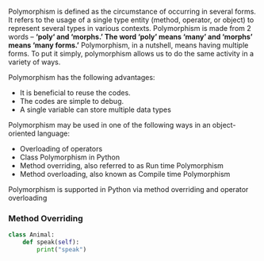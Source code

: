 Polymorphism is defined as the circumstance of occurring in several forms. It refers to the usage of a single type entity (method, operator, or object) to represent several types in various contexts. Polymorphism is made from 2 words – **‘poly‘ and ‘morphs.’ The word ‘poly’ means ‘many’ and ‘morphs’ means ‘many forms.’** Polymorphism, in a nutshell, means having multiple forms. To put it simply, polymorphism allows us to do the same activity in a variety of ways.

Polymorphism has the following advantages:  

- It is beneficial to reuse the codes.
- The codes are simple to debug.
- A single variable can store multiple data types

Polymorphism may be used in one of the following ways in an object-oriented language:  

- Overloading of operators
- Class Polymorphism in Python
- Method overriding, also referred to as Run time Polymorphism
- Method overloading, also known as Compile time Polymorphism

Polymorphism is supported in Python via method overriding and operator overloading

### Method Overriding
```python
class Animal:
	def speak(self):
		print("speak")
```